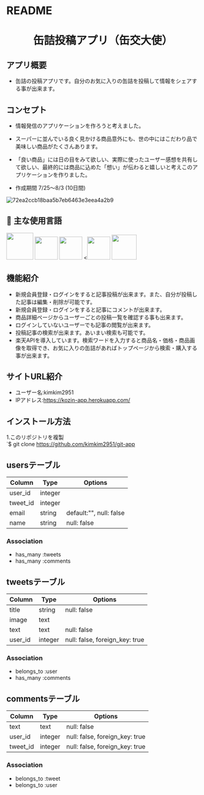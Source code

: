 # README
<h1 align="center">缶詰投稿アプリ（缶交大使）</h1>

## アプリ概要
- 缶詰の投稿アプリです。自分のお気に入りの缶詰を投稿して情報をシェアする事が出来ます。
## コンセプト
- 情報発信のアプリケーションを作ろうと考えました。
- スーパーに並んでいる良く見かける商品意外にも、世の中にはこだわり品で美味しい商品がたくさんあります。
- 「良い商品」には日の目をみて欲しい、実際に使ったユーザー感想を共有して欲しい、最終的には商品に込めた「想い」が伝わると嬉しいと考えこのアプリケーションを作りました。

- 作成期間 7/25〜8/3 (10日間)

 <a>![72ea2ccb18baa5b7eb6463e3eea4a2b9](https://user-images.githubusercontent.com/67769876/91044382-28881300-e650-11ea-865b-3defa2c95202.gif)</a>
 <!-- <a>![top_page](https://i.gyazo.com/72ea2ccb18baa5b7eb6463e3eea4a2b9.gif)](https://gyazo.com/72ea2ccb18baa5b7eb6463e3eea4a2b9)</a> -->
<!-- [![Image from Gyazo](https://i.gyazo.com/72ea2ccb18baa5b7eb6463e3eea4a2b9.gif)](https://gyazo.com/72ea2ccb18baa5b7eb6463e3eea4a2b9) -->

## :paperclip: 主な使用言語
<a><img src="https://user-images.githubusercontent.com/39142850/71774533-1ddf1780-2fb4-11ea-8560-753bed352838.png" width="70px;" /></a> <!-- rubyのロゴ -->
<a><img src="https://user-images.githubusercontent.com/39142850/71774548-731b2900-2fb4-11ea-99ba-565546c5acb4.png" height="60px;" /></a> <!-- RubyOnRailsのロゴ -->
<a><img src="https://user-images.githubusercontent.com/39142850/71774618-b32edb80-2fb5-11ea-9050-d5929a49e9a5.png" height="60px;" /></a> <!-- Hamlのロゴ -->
<a><<img src="https://user-images.githubusercontent.com/39142850/71774644-115bbe80-2fb6-11ea-822c-568eabde5228.png" height="60px" /></a> <!-- Scssのロゴ -->
<a><img src="https://user-images.githubusercontent.com/39142850/71774768-d064a980-2fb7-11ea-88ad-4562c59470ae.png" height="65px;" /></a> <!-- jQueryのロゴ -->


## 機能紹介
- 新規会員登録・ログインをすると記事投稿が出来ます。また、自分が投稿した記事は編集・削除が可能です。
- 新規会員登録・ログインをすると記事にコメントが出来ます。
- 商品詳細ページからユーザーごとの投稿一覧を確認する事も出来ます。
- ログインしていないユーザーでも記事の閲覧が出来ます。
- 投稿記事の検索が出来ます。あいまい検索も可能です。
- 楽天APIを導入しています。検索ワードを入力すると商品名・価格・商品画像を取得でき、お気に入りの缶詰があればトップページから検索・購入する事が出来ます。

## サイトURL紹介
- ユーザー名:kimkim2951
- IPアドレス:https://kozin-app.herokuapp.com/ 

## インストール方法
1.このリポジトリを複製<br>
`$ git clone https://github.com/kimkim2951/git-app

## usersテーブル
|Column|Type|Options|
|------|----|-------|
|user_id|integer||
|tweet_id|integer||
|email|string|default:"", null: false|
|name|string|null: false|
### Association
- has_many :tweets
- has_many :comments

## tweetsテーブル
|Column|Type|Options|
|------|----|-------|
|title|string|null: false|
|image|text||
|text|text|null: false|
|user_id|integer|null: false, foreign_key: true|
### Association
- belongs_to :user
- has_many :comments

## commentsテーブル
|Column|Type|Options|
|------|----|-------|
|text|text|null: false|
|user_id|integer|null: false, foreign_key: true|
|tweet_id|integer|null: false, foreign_key: true|
### Association
- belongs_to :tweet
- belongs_to :user
